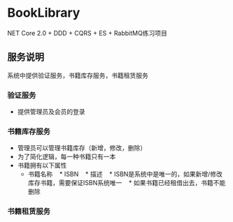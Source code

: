 # BookLibrary
NET Core 2.0 + DDD + CQRS + ES + RabbitMQ练习项目

## 服务说明
系统中提供验证服务，书籍库存服务，书籍租赁服务

### 验证服务
* 提供管理员及会员的登录

### 书籍库存服务
* 管理员可以管理书籍库存（新增，修改，删除）
* 为了简化逻辑，每一种书籍只有一本
* 书籍拥有以下属性
    * 书籍名称
    * ISBN
    * 描述
    * ISBN是系统中是唯一的，如果新增/修改库存书籍，需要保证ISBN系统唯一
    * 如果书籍已经租借出去，书籍不能删除
  
### 书籍租赁服务
